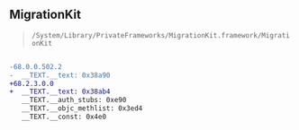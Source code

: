 ## MigrationKit

> `/System/Library/PrivateFrameworks/MigrationKit.framework/MigrationKit`

```diff

-68.0.0.502.2
-  __TEXT.__text: 0x38a90
+68.2.3.0.0
+  __TEXT.__text: 0x38ab4
   __TEXT.__auth_stubs: 0xe90
   __TEXT.__objc_methlist: 0x3ed4
   __TEXT.__const: 0x4e0

```
